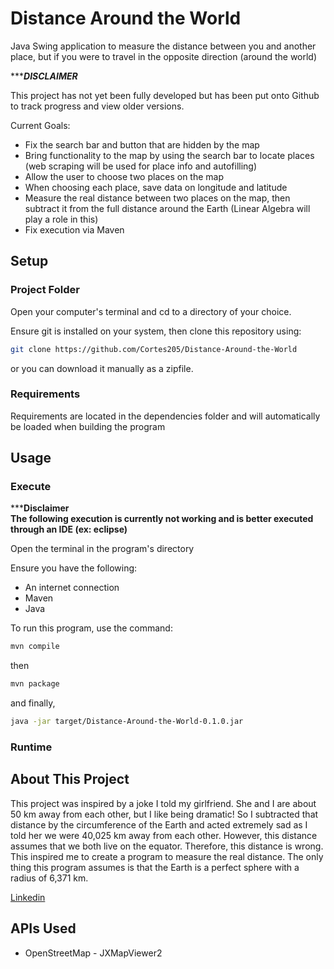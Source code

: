 # Distance Around the World
Java Swing application to measure the distance between you and another
place, but if you were to travel in the opposite direction (around the world)

******DISCLAIMER***

This project has not yet been fully developed but has been
put onto Github to track progress and view older versions.

Current Goals:

* Fix the search bar and button that are hidden by the map
* Bring functionality to the map by using the search bar
to locate places (web scraping will be used for place info and autofilling)
* Allow the user to choose two places on the map
* When choosing each place, save data on longitude and latitude
* Measure the real distance between two places on the map, then
subtract it from the full distance around the Earth (Linear Algebra will play a role in this)
* Fix execution via Maven

## Setup

### Project Folder
Open your computer's terminal and cd to a directory of your choice.

Ensure git is installed on your system, then clone this repository using:

```sh
git clone https://github.com/Cortes205/Distance-Around-the-World
```

or you can download it manually as a zipfile.

### Requirements
Requirements are located in the dependencies folder and will automatically
be loaded when building the program

## Usage

### Execute
*********Disclaimer******
<br>**The following execution is currently not working and is 
better executed through an IDE (ex: eclipse)**

Open the terminal in the program's directory

Ensure you have the following:
* An internet connection
* Maven
* Java

To run this program, use the command:

```sh
mvn compile
```

then

```sh
mvn package
```

and finally,

```sh
java -jar target/Distance-Around-the-World-0.1.0.jar
```

### Runtime


## About This Project
This project was inspired by a joke I told my girlfriend. She and 
I are about 50 km away from each other, but I like being dramatic! So I subtracted
that distance by the circumference of the Earth and acted extremely sad as I told her we were 40,025 km
away from each other. However, this distance assumes that we both live on the equator. Therefore,
this distance is wrong. This inspired me to create a program to measure the real distance. The only
thing this program assumes is that the Earth is a perfect sphere with a radius of 6,371 km.

[Linkedin](https://www.linkedin.com/in/cortes205/)

## APIs Used
* OpenStreetMap - JXMapViewer2
